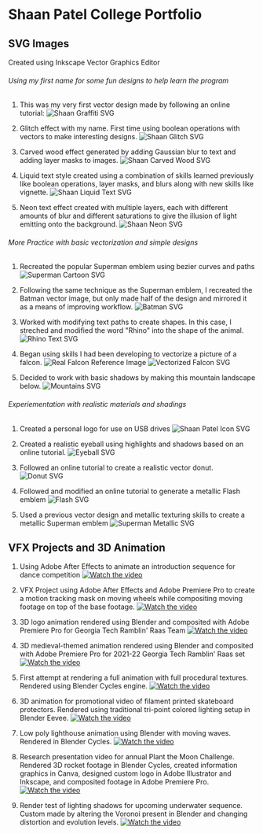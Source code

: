 # Shaan Patel College Portfolio

## SVG Images

Created using Inkscape Vector Graphics Editor

###### Using my first name for some fun designs to help learn the program

1. This was my very first vector design made by following an online tutorial:
![Shaan Graffiti SVG](./assets/graffiti.png)


2. Glitch effect with my name. First time using boolean operations with vectors to make interesting designs.
![Shaan Glitch SVG](./assets/glitch-text.png)

3. Carved wood effect generated by adding Gaussian blur to text and adding layer masks to images.
![Shaan Carved Wood SVG](./assets/wood-carving.png)

4. Liquid text style created using a combination of skills learned previously like boolean operations, layer masks, and blurs along with new skills like vignette.
![Shaan Liquid Text SVG](./assets/liquid.png)

5. Neon text effect created with multiple layers, each with different amounts of blur and different saturations to give the illusion of light emitting onto the background.
![Shaan Neon SVG](./assets/neon.png)

###### More Practice with basic vectorization and simple designs

1. Recreated the popular Superman emblem using bezier curves and paths
![Superman Cartoon SVG](./assets/superman-cartoon.png)

2. Following the same technique as the Superman emblem, I recreated the Batman vector image, but only made half of the design and mirrored it as a means of improving workflow.
![Batman SVG](./assets/batman.png)

3. Worked with modifying text paths to create shapes. In this case, I streched and modified the word "Rhino" into the shape of the animal.
![Rhino Text SVG](./assets/rhino.png)

4. Began using skills I had been developing to vectorize a picture of a falcon.
![Real Falcon Reference Image](./assets/falcon-real.png)
![Vectorized Falcon SVG](./assets/falcon-vectorized.png)

5. Decided to work with basic shadows by making this mountain landscape below.
![Mountains SVG](./assets/mountains.png)

###### Experiementation with realistic materials and shadings

1. Created a personal logo for use on USB drives
![Shaan Patel Icon SVG](./assets/sp-icon.png)

2. Created a realistic eyeball using highlights and shadows based on an online tutorial.
![Eyeball SVG](./assets/eyeball.png)

3. Followed an online tutorial to create a realistic vector donut.
![Donut SVG](./assets/donut.png)

4. Followed and modified an online tutorial to generate a metallic Flash emblem
![Flash SVG](./assets/flash.png)

5. Used a previous vector design and metallic texturing skills to create a metallic Superman emblem
![Superman Metallic SVG](./assets/superman-metal.png)

## VFX Projects and 3D Animation
1. Using Adobe After Effects to animate an introduction sequence for dance competition
[![Watch the video](https://img.youtube.com/vi/VQMv1U2JWqg/maxresdefault.jpg)](https://youtu.be/VQMv1U2JWqg)

2. VFX Project using Adobe After Effects and Adobe Premiere Pro to create a motion tracking mask on moving wheels while compositing moving footage on top of the base footage.
[![Watch the video](https://img.youtube.com/vi/GJv-U65XNjk/maxresdefault.jpg)](https://youtu.be/GJv-U65XNjk)

3. 3D logo animation rendered using Blender and composited with Adobe Premiere Pro for Georgia Tech Ramblin' Raas Team
[![Watch the video](https://img.youtube.com/vi/dciWe07h1lU/maxresdefault.jpg)](https://youtu.be/dciWe07h1lU)

5. 3D medieval-themed animation rendered using Blender and composited with Adobe Premiere Pro for 2021-22 Georgia Tech Ramblin' Raas set
[![Watch the video](https://img.youtube.com/vi/rcvkA5g83Gw/maxresdefault.jpg)](https://youtu.be/rcvkA5g83Gw)

7. First attempt at rendering a full animation with full procedural textures. Rendered using Blender Cycles engine.
[![Watch the video](https://img.youtube.com/vi/gqqmBy4mpbA/maxresdefault.jpg)](https://youtu.be/gqqmBy4mpbA)

9. 3D animation for promotional video of filament printed skateboard protectors. Rendered using traditional tri-point colored lighting setup in Blender Eevee.
[![Watch the video](https://img.youtube.com/vi/QMTbAR0lh00/maxresdefault.jpg)](https://youtu.be/QMTbAR0lh00)

11. Low poly lighthouse animation using Blender with moving waves. Rendered in Blender Cycles.
[![Watch the video](https://img.youtube.com/vi/d1lLxWKWCDo/maxresdefault.jpg)](https://youtu.be/d1lLxWKWCDo)

13. Research presentation video for annual Plant the Moon Challenge. Rendered 3D rocket footage in Blender Cycles, created information graphics in Canva, designed custom logo in Adobe Illustrator and Inkscape, and composited footage in Adobe Premiere Pro.
[![Watch the video](https://img.youtube.com/vi/KyAGe81oZ-o/maxresdefault.jpg)](https://youtu.be/KyAGe81oZ-o)

15. Render test of lighting shadows for upcoming underwater sequence. Custom made by altering the Voronoi present in Blender and changing distortion and evolution levels.
[![Watch the video](https://img.youtube.com/vi/YNA_-XpOnXo/maxresdefault.jpg)](https://youtu.be/YNA_-XpOnXo)
